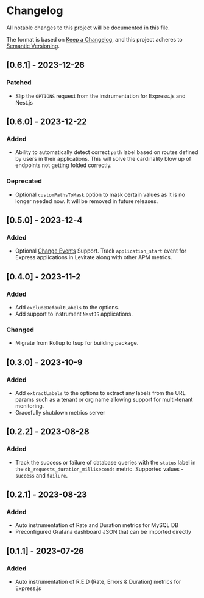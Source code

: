 # Changelog

All notable changes to this project will be documented in this file.

The format is based on [Keep a Changelog](https://keepachangelog.com/en/1.0.0/),
and this project adheres to [Semantic Versioning](https://semver.org/spec/v2.0.0.html).

## [0.6.1] - 2023-12-26

### Patched

- Slip the `OPTIONS` request from the instrumentation for Express.js and Nest.js

## [0.6.0] - 2023-12-22

### Added

- Ability to automatically detect correct `path` label based on routes defined by users in their applications. This will solve the cardinality blow up of endpoints not getting folded correctly.

### Deprecated

- Optional `customPathsToMask` option to mask certain values as it is no longer needed now. It will be removed in
  future releases.

## [0.5.0] - 2023-12-4

### Added

- Optional [Change Events](https://docs.last9.io/docs/change-events) Support. Track `application_start` event for Express applications in Levitate along with other APM metrics.

## [0.4.0] - 2023-11-2

### Added

- Add `excludeDefaultLabels` to the options.
- Add support to instrument `NestJS` applications.

### Changed

- Migrate from Rollup to tsup for building package.

## [0.3.0] - 2023-10-9

### Added

- Add `extractLabels` to the options to extract any labels from the URL params such as a tenant or org name allowing support for multi-tenant monitoring.
- Gracefully shutdown metrics server

## [0.2.2] - 2023-08-28

### Added

- Track the success or failure of database queries with the `status` label in the `db_requests_duration_milliseconds` metric. Supported values - `success` and `failure`.

## [0.2.1] - 2023-08-23

### Added

- Auto instrumentation of Rate and Duration metrics for MySQL DB
- Preconfigured Grafana dashboard JSON that can be imported directly

## [0.1.1] - 2023-07-26

### Added

- Auto instrumentation of R.E.D (Rate, Errors & Duration) metrics for Express.js
